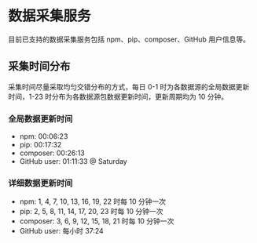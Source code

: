 # 数据采集服务

目前已支持的数据采集服务包括 npm、pip、composer、GitHub 用户信息等。

## 采集时间分布

采集时间尽量采取均匀交错分布的方式，每日 0-1 时为各数据源的全局数据更新时间，1-23 时分布为各数据源包数据更新时间，更新周期均为 10 分钟。

### 全局数据更新时间

- npm: 00:06:23
- pip: 00:17:32
- composer: 00:26:13
- GitHub user: 01:11:33 @ Saturday

### 详细数据更新时间

- npm: 1, 4, 7, 10, 13, 16, 19, 22 时每 10 分钟一次
- pip: 2, 5, 8, 11, 14, 17, 20, 23 时每 10 分钟一次
- composer: 3, 6, 9, 12, 15, 18, 21 时每 10 分钟一次
- GitHub user: 每小时 37:24
